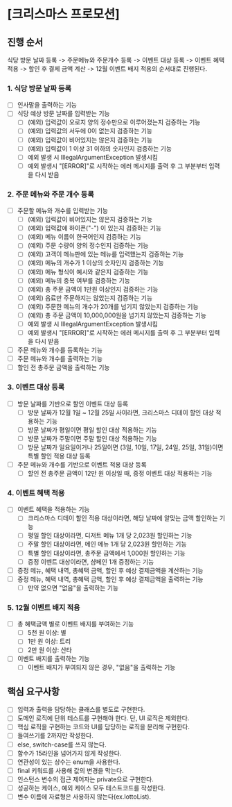 # [크리스마스 프로모션]

## 진행 순서

식당 방문 날짜 등록 -> 주문메뉴와 주문개수 등록 -> 이벤트 대상 등록 -> 이벤트 혜택 적용 ->
할인 후 결제 금액 계산 -> 12월 이벤트 배지 적용의 순서대로 진행된다.

### 1. 식당 방문 날짜 등록

-[ ] 인사말을 출력하는 기능
-[ ] 식당 예상 방문 날짜를 입력받는 기능
    -[ ] (예외) 입력값이 오로지 양의 정수만으로 이루어졌는지 검증하는 기능
    -[ ] (예외) 입력값의 서두에 0이 없는지 검증하는 기능
    -[ ] (예외) 입력값이 비어있지는 않은지 검증하는 기능
    -[ ] (예외) 입력값이 1 이상 31 이하의 숫자인지 검증하는 기능
    -[ ] 예외 발생 시 IllegalArgumentException 발생시킴
    -[ ] 예외 발생시 "[ERROR]"로 시작하는 에러 메시지를 출력 후 그 부분부터 입력을 다시 받음

### 2. 주문 메뉴와 주문 개수 등록

-[ ] 주문할 메뉴와 개수를 입력받는 기능
    -[ ] (예외) 입력값이 비어있지는 않은지 검증하는 기능
    -[ ] (예외) 입력값에 하이픈("-") 이 있는지 검증하는 기능
    -[ ] (예외) 메뉴 이름이 한국어인지 검증하는 기능
    -[ ] (예외) 주문 수량이 양의 정수인지 검증하는 기능
    -[ ] (예외) 고객이 메뉴판에 있는 메뉴를 입력했는지 검증하는 기능
    -[ ] (예외) 메뉴의 개수가 1 이상의 숫자인지 검증하는 기능
    -[ ] (예외) 메뉴 형식이 예시와 같은지 검증하는 기능
    -[ ] (예외) 메뉴의 중복 여부를 검증하는 기능
    -[ ] (예외) 총 주문 금액이 1만원 이상인지 검증하는 기능
    -[ ] (예외) 음료만 주문하지는 않았는지 검증하는 기능
    -[ ] (예외) 주문한 메뉴의 개수가 20개를 넘기지 않았는지 검증하는 기능
    -[ ] (예외) 총 주문 금액이 10,000,000원을 넘기지 않았는지 검증하는 기능
    -[ ] 예외 발생 시 IllegalArgumentException 발생시킴
    -[ ] 예외 발생시 "[ERROR]"로 시작하는 에러 메시지를 출력 후 그 부분부터 입력을 다시 받음
- [ ] 주문 메뉴와 개수를 등록하는 기능
- [ ] 주문 메뉴와 개수를 출력하는 기능
- [ ] 할인 전 총주문 금액을 출력하는 기능

### 3. 이벤트 대상 등록

-[ ] 방문 날짜를 기반으로 할인 이벤트 대상 등록
    -[ ] 방문 날짜가 12월 1일 ~ 12월 25일 사이라면, 크리스마스 디데이 할인 대상 적용하는 기능
    -[ ] 방문 날짜가 평일이면 평일 할인 대상 적용하는 기능
    -[ ] 방문 날짜가 주말이면 주말 할인 대상 적용하는 기능
    -[ ] 방문 날짜가 일요일이거나 25일이면 (3일, 10일, 17일, 24일, 25일, 31일)이면 특별 할인 적용 대상 등록
-[ ] 주문 메뉴와 개수를 기반으로 이벤트 적용 대상 등록
    -[ ] 할인 전 총주문 금액이 12만 원 이상일 때, 증정 이벤트 대상 적용하는 기능

### 4. 이벤트 혜택 적용

-[ ] 이벤트 혜택을 적용하는 기능
    -[ ] 크리스마스 디데이 할인 적용 대상이라면, 해당 날짜에 알맞는 금액 할인하는 기능
    -[ ] 평일 할인 대상이라면, 디저트 메뉴 1개 당 2,023원 할인하는 기능
    -[ ] 주말 할인 대상이라면, 메인 메뉴 1개 당 2,023원 할인하는 기능
    -[ ] 특별 할인 대상이라면, 총주문 금액에서 1,000원 할인하는 기능
    -[ ] 증정 이벤트 대상이라면, 샴페인 1개 증정하는 기능
-[ ] 증정 메뉴, 혜택 내역, 총혜택 금액, 할인 후 예상 결제금액을 계산하는 기능
-[ ] 증정 메뉴, 혜택 내역, 총혜택 금액, 할인 후 예상 결제금액을 출력하는 기능
    -[ ] 만약 없으면 "없음"을 출력하는 기능

### 5. 12월 이벤트 배지 적용

-[ ] 총 혜택금액 별로 이벤트 배지를 부여하는 기능
    -[ ] 5천 원 이상: 별
    -[ ] 1만 원 이상: 트리
    -[ ] 2만 원 이상: 산타
-[ ] 이벤트 배지를 출력하는 기능
    -[ ] 이벤트 배지가 부여되지 않은 경우, "없음"을 출력하는 기능

## 핵심 요구사항

-[ ] 입력과 출력을 담당하는 클래스를 별도로 구현한다.
-[ ] 도메인 로직에 단위 테스트를 구현해야 한다. 단, UI 로직은 제외한다.
-[ ] 핵심 로직을 구현하는 코드와 UI를 담당하는 로직을 분리해 구현한다.
-[ ] 들여쓰기를 2까지만 작성한다.
-[ ] else, switch-case를 쓰지 않는다.
-[ ] 함수가 15라인을 넘어가지 않게 작성한다.
-[ ] 연관성이 있는 상수는 enum을 사용한다.
-[ ] final 키워드를 사용해 값의 변경을 막는다.
-[ ] 인스턴스 변수의 접근 제어자는 private으로 구현한다.
-[ ] 성공하는 케이스, 예외 케이스 모두 테스트코드를 작성한다.
-[ ] 변수 이름에 자료형은 사용하지 않는다(ex.lottoList).

